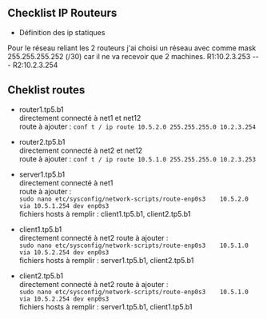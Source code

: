 ## Checklist IP Routeurs

* Définition des ip statiques

Pour le réseau reliant les 2 routeurs j'ai choisi un réseau avec comme mask 255.255.255.252 (/30) car il ne va recevoir que 2 machines.
R1:10.2.3.253 --- R2:10.2.3.254

## Cheklist routes

- router1.tp5.b1  
directement connecté à net1 et net12  
route à ajouter : ```conf t / ip route 10.5.2.0 255.255.255.0 10.2.3.254```  

- router2.tp5.b1  
directement connecté à net2 et net12  
route à ajouter : ```conf t / ip route 10.5.1.0 255.255.255.0 10.2.3.253```  

- server1.tp5.b1  
directement connecté à net1  
route à ajouter :    
```sudo nano etc/sysconfig/network-scripts/route-enp0s3    10.5.2.0 via 10.5.1.254 dev enp0s3```    
fichiers hosts à remplir : client1.tp5.b1, client2.tp5.b1  

- client1.tp5.b1  
directement connecté à net2
route à ajouter :  
```sudo nano etc/sysconfig/network-scripts/route-enp0s3    10.5.1.0 via 10.5.2.254 dev enp0s3```    
fichiers hosts à remplir : server1.tp5.b1, client2.tp5.b1  

- client2.tp5.b1  
directement connecté à net2
route à ajouter :     
```sudo nano etc/sysconfig/network-scripts/route-enp0s3    10.5.1.0 via 10.5.2.254 dev enp0s3```     
fichiers hosts à remplir : server1.tp5.b1, client1.tp5.b1  


